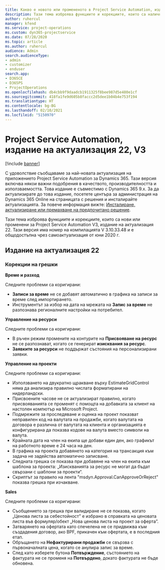 ```yaml
---
title: Какво е новото или промененото в Project Service Automation, издание на актуализация 22, V3
description: Тази тема изброява функциите и корекциите, които са налични в Project Service Automation V3, издание на актуализация 22, V3.
author: ruhercul
manager: kfend
ms.service: project-operations
ms.custom: dyn365-projectservice
ms.date: 07/28/2020
ms.topic: article
ms.author: ruhercul
audience: Admin
search.audienceType:
- admin
- customizer
- enduser
search.app:
- D365CE
- D365PS
- ProjectOperations
ms.openlocfilehash: db4cbb9f9daadcb1911325f8bee987d5e480e1cf
ms.sourcegitcommit: 418fa1fe9d605b8faccc2d5dee1b04b4e753f194
ms.translationtype: HT
ms.contentlocale: bg-BG
ms.lasthandoff: 02/10/2021
ms.locfileid: "5150970"
---
```

# <a name="project-service-automation-update-release-22-v3"></a>Project Service Automation, издание на актуализация 22, V3

[!include [banner](../includes/psa-now-project-operations.md)]

С удоволствие съобщаваме за най-новата актуализация на приложението Project Service Automation за Dynamics 365. Тази версия включва някои важни подобрения в качеството, производителността и използваемостта. Това издание е съвместимо с Dynamics 365 9.x. За да актуализирате до това издание, посетете центъра за администрация на Dynamics 365 Online на страницата с решения и инсталирайте актуализацията. За повече информация вижте: [Инсталиране, актуализиране или премахване на предпочитано решение](https://docs.microsoft.com/power-platform/admin/install-remove-preferred-solution).

Тази тема изброява функциите и корекциите, които са нови или променени за Project Service Automation V3, издание на актуализация 22. Тази версия има номер на компилацията V 3.10.33.48 и е общодостъпна чрез самоактуализация от юни 2020 г.

## <a name="update-release-22"></a>Издание на актуализация 22

### <a name="bug-fixes"></a>Корекции на грешки



**Време и разход**

Следните проблеми са коригирани:

- **Записи за време** не се добавят автоматично в графика на записи за време след импортирането.
- Инструментът за избор на дата на мрежата на **Запис за време** не разпознава регионалните настройки на потребител.

**Управление на ресурси**

Следните проблеми са коригирани:

- В ръчен режим промените на контурите на **Присвояване на ресурс** не се разпознават, когато се генерират **изисквания за ресурс**.
- **Заявките за ресурси** не поддържат състояния на персонализирани заявки.

**Управление на проекти**

Следните проблеми са коригирани:

- Използването на двукратно щракване върху EstimateGridControl няма да анализира правилно числата форматирани на нидерландски.
- Присвоените часове не се актуализират правилно, когато присвояванията се променят с помощта на добавката за клиент на настолен компютър на Microsoft Project.
- Подмрежите за проследяване и оценка на проект показват неправилен код на валутата на продажби, когато валутата на договора е различна от валутата на клиента и организацията е конфигурирана да показва кодове на валута вместо символи на валута.
- Крайната дата на член на екипа ще добави един ден, ако графикът на работното време е 24 часа на ден.
- В графика на проекта добавянето на категория на трансакция към задача не задейства автоматично записване.
- Следната грешка се показва при добавяне на член на екипа към шаблона за проекта: „Изискванията за ресурс не могат да бъдат свързани с шаблони за проекти“. 
- Скриптът за правило на лента "msdyn.Approval.CanApproveOrReject" показва грешка при изчакване.

**Sales**

Следните проблеми са коригирани:

- Съобщението за грешка при валидиране не се показва, когато „Ценова листа за себестойност” е избрано в справката на ценовата листа във формуляр/обект „Нова ценова листа на проект за оферта”.
- Затварянето на офертата като спечелена не се придвижва към създадения договор, ако BPF, прикачен към офертата, е в последния етап.
- Обръщането на **Нефактурирани продажби** се свързва с първоначалната цена, когато се анулира запис за време.
- След като изберете бутона **Потвърждение**, състоянието на фактурата не се променя на **Потвърдено**, докато фактурата не бъде обновена.
